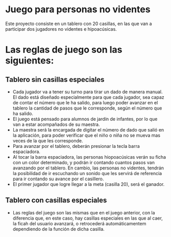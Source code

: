 # Juego para personas no videntes
Este proyecto consiste en un tablero con 20 casillas, en las que van a participar dos jugadores no videntes e hipoacúsicas.

# Las reglas de juego son las siguientes:
## Tablero sin casillas especiales
 - Cada jugador va a tener su turno para tirar un dado de manera manual. El dado está diseñado especialmente para que cada jugador, sea capaz de contar el número que le ha salido, para luego poder avanzar en el tablero la cantidad de pasos que le corresponde, según el número que ha salido.
 - El juego está pensado para alumnos de jardín de infantes, por lo que van a estar acompañados de su maestra.
 - La maestra será la encargada de digitar el número de dado que salió en la aplicación, para poder verificar que el niño o niña no se mueva mas veces de la que les corresponde.
 - Para avanzar por el tablero, deberán presionar la tecla barra espaciadora.
 - Al tocar la barra espaciadora, las personas hiopoacúsicas verán su ficha con un color determinado, y podrán ir contando cuantos pasos van avanzando por el tablero. En cambio, las personas no videntes, tendrán la posibilidad de ir escuchando un sonido que les servirá de referencia para ir contando su avance por el casillero.
 - El primer jugador que logre llegar a la meta (casilla 20), será el ganador.


## Tablero con casillas especiales
 - Las reglas del juego son las mismas que en el juego anterior, con la diferencia que, en este caso, hay casillas especiales en las que al caer, la ficah del usuario avanzará, o retrocederá automáticamentem dependiendo de la función de dicha casilla. 
